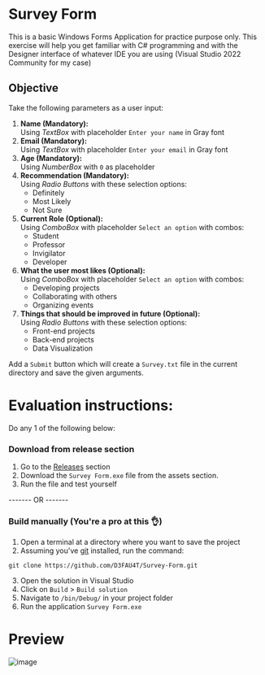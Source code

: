 # Survey Form
This is a basic Windows Forms Application for practice purpose only. This exercise will help you get familiar with C# programming and with the Designer interface of whatever IDE you are using (Visual Studio 2022 Community for my case)

## Objective
Take the following parameters as a user input:
1. **Name (Mandatory):**<br> Using *TextBox* with placeholder `Enter your name` in Gray font
2. **Email (Mandatory):**<br> Using *TextBox* with placeholder `Enter your email` in Gray font
3. **Age (Mandatory):**<br> Using *NumberBox* with `0` as placeholder
4. **Recommendation (Mandatory):**<br> Using *Radio Buttons* with these selection options:
   - Definitely
   - Most Likely
   - Not Sure
5. **Current Role (Optional):**<br> Using *ComboBox* with placeholder `Select an option` with combos:
   - Student
   - Professor
   - Invigilator
   - Developer
6. **What the user most likes (Optional):**<br> Using *ComboBox* with placeholder `Select an option` with combos:
   - Developing projects
   - Collaborating with others
   - Organizing events
7. **Things that should be improved in future (Optional):**<br> Using *Radio Buttons* with these selection options:
   - Front-end projects
   - Back-end projects
   - Data Visualization

Add a `Submit` button which will create a `Survey.txt` file in the current directory and save the given arguments.

# Evaluation instructions:<br>
Do any 1 of the following below:
<h3>Download from release section</h3>

1. Go to the [Releases](https://github.com/D3FAU4T/Survey-Form/releases) section
2. Download the `Survey Form.exe` file from the assets section.
3. Run the file and test yourself

-------    OR    -------

<h3>Build manually (You're a pro at this 👌)</h3>

1. Open a terminal at a directory where you want to save the project
2. Assuming you've [git](https://git-scm.com/downloads) installed, run the command:
```
git clone https://github.com/D3FAU4T/Survey-Form.git
```
3. Open the solution in Visual Studio
4. Click on `Build` > `Build solution`
5. Navigate to `/bin/Debug/` in your project folder
6. Run the application `Survey Form.exe`

# Preview
![image](https://github.com/D3FAU4T/Survey-Form/assets/89858397/6e8eae3b-6b98-4d30-82eb-b42e7705b6cd)

